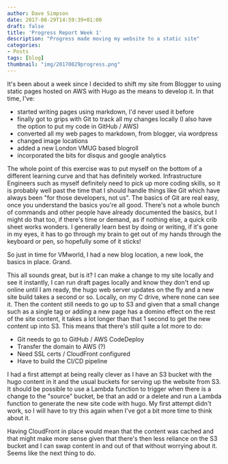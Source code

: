 ```yaml
---
author: Dave Simpson
date: 2017-08-29T14:59:39+01:00
draft: false
title: 'Progress Report Week 1'
description: "Progress made moving my website to a static site"
categories:
- Posts
tags: [blog]
thumbnail: "img/20170829progress.png"
---
```


It's been about a week since I decided to shift my site from Blogger to using static pages hosted on AWS with Hugo as the means to develop it. In that time, I've:

- started writing pages using markdown, I'd never used it before
- finally got to grips with Git to track all my changes locally (I also have the option to put my code in GitHub / AWS)
- converted all my web pages to markdown, from blogger, via wordpress
- changed image locations
- added a new London VMUG based blogroll
- incorporated the bits for disqus and google analytics

The whole point of this exercise was to put myself on the bottom of a different learning curve and that has definitely worked. Infrastructure Engineers such as myself definitely need to pick up more coding skills, so it is probably well past the time that I should handle things like Git which have always been "for those developers, not us". The basics of Git are real easy, once you understand the basics you're all good. There's not a whole bunch of commands and other people have already documented the basics, but I might do that too, if there's time or demand, as if nothing else, a quick crib sheet works wonders. I generally learn best by doing or writing, if it's gone in my eyes, it has to go through my brain to get out of my hands through the keyboard or pen, so hopefully some of it sticks!

So just in time for VMworld, I had a new blog location, a new look, the basics in place. Grand.

This all sounds great, but is it? I can make a change to my site locally and see it instantly, I can run draft pages locally and know they don't end up online until I am ready, the hugo web server updates on the fly and a new site build takes a second or so. Locally, on my C drive, where none can see it. Then the content still needs to go up to S3 and given that a small change such as a single tag or adding a new page has a domino effect on the rest of the site content, it takes a lot longer than that 1 second to get the new content up into S3. This means that there's still quite a lot more to do:

- Git needs to go to GitHub / AWS CodeDeploy
- Transfer the domain to AWS (?)
- Need SSL certs / CloudFront configured
- Have to build the CI/CD pipeline

I had a first attempt at being really clever as I have an S3 bucket with the hugo content in it and the usual buckets for serving up the website from S3. It should be possible to use a Lambda function to trigger when there is a change to the "source" bucket, be that an add or a delete and run a Lambda function to generate the new site code with hugo. My first attempt didn't work, so I will have to try this again when I've got a bit more time to think about it. 

Having CloudFront in place would mean that the content was cached and that might make more sense given that there's then less reliance on the S3 bucket and I can swap content in and out of that without worrying about it. Seems like the next thing to do.